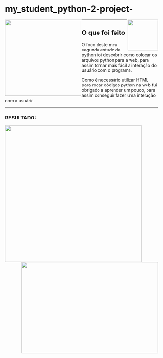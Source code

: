 # my_student_python-2-project-
<img src="https://user-images.githubusercontent.com/98466182/152570512-27f0bedb-a33b-4d89-b6a7-4b45f897780d.png" align="left" align="top" width="250" />
<img src="https://upload.wikimedia.org/wikipedia/commons/thumb/6/61/HTML5_logo_and_wordmark.svg/200px-HTML5_logo_and_wordmark.svg.png" align="right" width="100" />
<hr />

## O que foi feito 

<p>O foco deste meu segundo estudo de python foi descobrir como colocar os arquivos python para a web, para assim tornar mais fácil a interação do usuário com o programa.</p>
<p>Como é necessário utilizar HTML para rodar códigos python na web fui obrigado a aprender um pouco, para assim conseguir fazer uma interação com o usuário.</p>
<hr />

### RESULTADO:
<img src="https://user-images.githubusercontent.com/98466182/152585640-d4f3ea22-46f7-404a-9d64-b19d0eb2c9b6.PNG" align="left" align="top" width="450" />
<img src="https://user-images.githubusercontent.com/98466182/152586266-9fe3595a-fe63-4453-b6e9-b8714beab7ad.PNG" align="right" align="top" width="450" height="300" />

